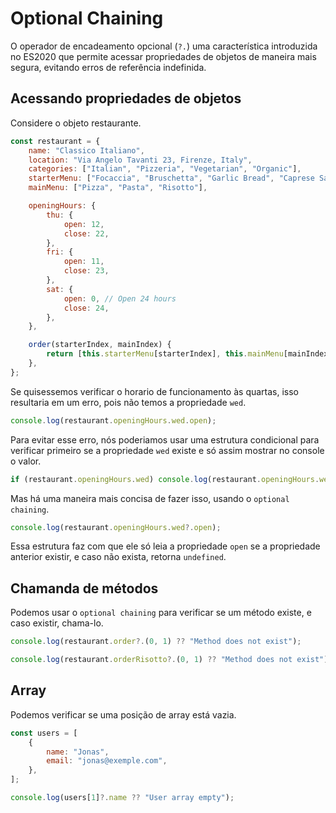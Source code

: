 # Optional Chaining

O operador de encadeamento opcional (`?.`) uma característica introduzida no ES2020 que permite acessar propriedades de objetos de maneira mais segura, evitando erros de referência indefinida.

## Acessando propriedades de objetos

Considere o objeto restaurante.

```javascript
const restaurant = {
	name: "Classico Italiano",
	location: "Via Angelo Tavanti 23, Firenze, Italy",
	categories: ["Italian", "Pizzeria", "Vegetarian", "Organic"],
	starterMenu: ["Focaccia", "Bruschetta", "Garlic Bread", "Caprese Salad"],
	mainMenu: ["Pizza", "Pasta", "Risotto"],

	openingHours: {
		thu: {
			open: 12,
			close: 22,
		},
		fri: {
			open: 11,
			close: 23,
		},
		sat: {
			open: 0, // Open 24 hours
			close: 24,
		},
	},

	order(starterIndex, mainIndex) {
		return [this.starterMenu[starterIndex], this.mainMenu[mainIndex]];
	},
};
```

Se quisessemos verificar o horario de funcionamento às quartas, isso resultaria em um erro, pois não temos a propriedade `wed`.

```javascript
console.log(restaurant.openingHours.wed.open);
```

Para evitar esse erro, nós poderiamos usar uma estrutura condicional para verificar primeiro se a propriedade `wed` existe e só assim mostrar no console o valor.

```javascript
if (restaurant.openingHours.wed) console.log(restaurant.openingHours.wed.open);
```

Mas há uma maneira mais concisa de fazer isso, usando o `optional chaining`.

```javascript
console.log(restaurant.openingHours.wed?.open);
```

Essa estrutura faz com que ele só leia a propriedade `open` se a propriedade anterior existir, e caso não exista, retorna `undefined`.

## Chamanda de métodos

Podemos usar o `optional chaining` para verificar se um método existe, e caso existir, chama-lo.

```javascript
console.log(restaurant.order?.(0, 1) ?? "Method does not exist");

console.log(restaurant.orderRisotto?.(0, 1) ?? "Method does not exist"); // Aqui foi usado o Nullish Coalescing Operator para mostrar a frase caso não exista o método.
```

## Array

Podemos verificar se uma posição de array está vazia.

```javascript
const users = [
	{
		name: "Jonas",
		email: "jonas@exemple.com",
	},
];

console.log(users[1]?.name ?? "User array empty");
```
